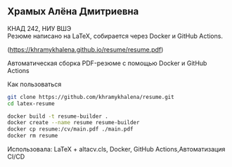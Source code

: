 ## Храмых Алёна Дмитриевна
КНАД 242, НИУ ВШЭ  
Резюме написано на LaTeX, собирается через Docker и GitHub Actions.

(https://khramykhalena.github.io/resume/resume.pdf)

Автоматическая сборка PDF-резюме с помощью Docker и GitHub Actions

Как пользоваться

```bash
git clone https://github.com/khramykhalena/resume.git
cd latex-resume
```

```bash
docker build -t resume-builder .
docker create --name resume resume-builder
docker cp resume:/cv/main.pdf ./main.pdf
docker rm resume
```
Использовала:
LaTeX + altacv.cls, Docker, GitHub Actions,Автоматизация CI/CD


